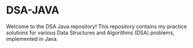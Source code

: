 # DSA-JAVA
Welcome to the DSA Java repository! This repository contains my practice solutions for various Data Structures and Algorithms (DSA) problems, implemented in Java.
